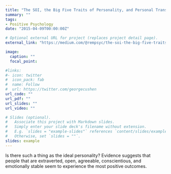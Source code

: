 ```yaml
---
title: "The SOI, the Big Five Traits of Personality, and Personal Transformation"
summary: ""
tags:
- Positive Psychology
date: "2015-04-09T00:00:00Z"

# Optional external URL for project (replaces project detail page).
external_link: "https://medium.com/@rempsyc/the-soi-the-big-five-traits-of-personality-and-personal-transformation-49cbb0d5625b"

image:
  caption: ""
  focal_point:

#links:
#- icon: twitter
#  icon_pack: fab
#  name: Follow
#  url: https://twitter.com/georgecushen
url_code: ""
url_pdf: ""
url_slides: ""
url_video: ""

# Slides (optional).
#   Associate this project with Markdown slides.
#   Simply enter your slide deck's filename without extension.
#   E.g. `slides = "example-slides"` references `content/slides/example-slides.md`.
#   Otherwise, set `slides = ""`.
slides: example
---
```


Is there such a thing as the ideal personality? Evidence suggests that people that are extraverted, open, agreeable, conscientious, and emotionally stable seem to experience the most positive outcomes.

